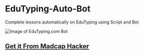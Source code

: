 # EduTyping-Auto-Bot
Complete lessons automatically on EduTyping using Script and Bot

![Image of EduTyping.com Bot](https://github.com/PrabhakarRai/EduTyping-Auto-Bot/raw/main/bot.png)

## [Get it From Madcap Hacker](https://www.theprabhakar.in)
